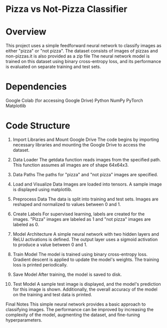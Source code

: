 # Pizza vs Not-Pizza Classifier
# Overview
This project uses a simple feedforward neural network to classify images as either "pizza" or "not pizza".
The dataset consists of images of pizzas and non-pizzas.it is also provided as a zip file
The neural network model is trained on this dataset using binary cross-entropy loss, and its performance is evaluated on separate training and test sets.

# Dependencies
Google Colab (for accessing Google Drive)
Python
NumPy
PyTorch
Matplotlib
# Code Structure
1. Import Libraries and Mount Google Drive
The code begins by importing necessary libraries and mounting the Google Drive to access the dataset.

2. Data Loader
The getdata function reads images from the specified path. This function assumes all images are of shape 64x64x3.

3. Data Paths
The paths for "pizza" and "not pizza" images are specified.

4. Load and Visualize Data
Images are loaded into tensors. A sample image is displayed using matplotlib.

5. Preprocess Data
The data is split into training and test sets. Images are reshaped and normalized to values between 0 and 1.

6. Create Labels
For supervised learning, labels are created for the images. "Pizza" images are labeled as 1 and "not pizza" images are labeled as 0.

7. Model Architecture
A simple neural network with two hidden layers and ReLU activations is defined. The output layer uses a sigmoid activation to produce a value between 0 and 1.

8. Train Model
The model is trained using binary cross-entropy loss. Gradient descent is applied to update the model's weights. The training loss is printed periodically.

9. Save Model
After training, the model is saved to disk.

10. Test Model
A sample test image is displayed, and the model's prediction for this image is shown. Additionally, the overall accuracy of the model on the training and test data is printed.

Final Notes
This simple neural network provides a basic approach to classifying images. The performance can be improved by increasing the complexity of the model, augmenting the dataset, and fine-tuning hyperparameters.

